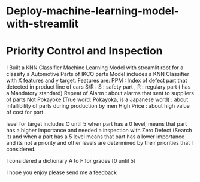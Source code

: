 # Deploy-machine-learning-model-with-streamlit
# Priority Control and Inspection

I Built a KNN Classifier Machine Learning Model with streamlit root for a classify a Automotive Parts of IKCO parts Model includes a KNN Classifier with X features and y target. Features are: PPM : Index of defect part that detected in product line of cars S/R : S : safety part , R : regulary part ( has a Mandatory standard) Repeat of Alarm : about alarms that sent to suppliers of parts Not Pokayoke (True word: Pokayoka, is a Japanese word) : about infallibility of parts during production by men High Price : about high value of cost for part

level for target includes O until 5 when part has a 0 level, means that part has a higher importance and needed a inspection with Zero Defect (Search it) and when a part has a 5 level means that part has a lower importance and its not a priority and other levels are determined by their priorities that I considered.

I considered a dictionary A to F for grades [0 until 5]

I hope you enjoy please send me a feedback

